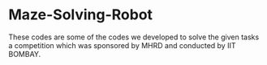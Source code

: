 # Maze-Solving-Robot
These codes are some of the codes we developed to solve the given tasks a competition which was sponsored by MHRD and conducted by IIT BOMBAY.

